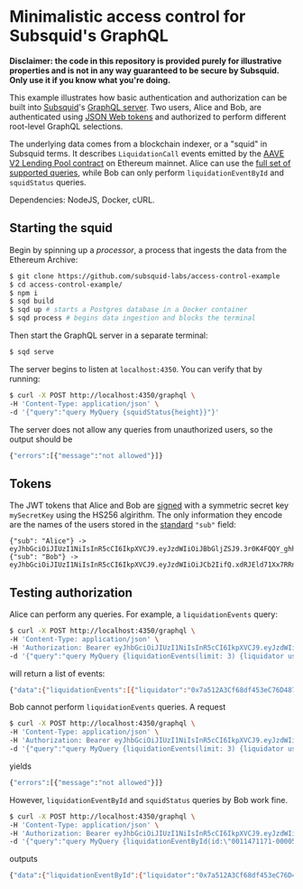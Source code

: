 # Minimalistic access control for Subsquid's GraphQL

**Disclaimer: the code in this repository is provided purely for illustrative properties and is not in any way guaranteed to be secure by Subsquid. Only use it if you know what you're doing.**

This example illustrates how basic authentication and authorization can be built into [Subsquid](https://subsquid.io)'s [GraphQL server](https://docs.subsquid.io/graphql-api/). Two users, Alice and Bob, are authenticated using [JSON Web tokens](https://jwt.io) and authorized to perform different root-level GraphQL selections.

The underlying data comes from a blockchain indexer, or a "squid" in Subsquid terms. It describes `LiquidationCall` events emitted by the [AAVE V2 Lending Pool contract](https://etherscan.io/address/0x7d2768de32b0b80b7a3454c06bdac94a69ddc7a9) on Ethereum mainnet. Alice can use the [full set of supported queries](https://docs.subsquid.io/graphql-api/overview/#supported-queries), while Bob can only perform `liquidationEventById` and `squidStatus` queries. 

Dependencies: NodeJS, Docker, cURL.

## Starting the squid

Begin by spinning up a *processor*, a process that ingests the data from the Ethereum Archive:

```bash
$ git clone https://github.com/subsquid-labs/access-control-example
$ cd access-control-example/
$ npm i
$ sqd build
$ sqd up # starts a Postgres database in a Docker container
$ sqd process # begins data ingestion and blocks the terminal
```

Then start the GraphQL server in a separate terminal:

```bash
$ sqd serve
```
The server begins to listen at `localhost:4350`. You can verify that by running:
```bash
$ curl -X POST http://localhost:4350/graphql \
-H 'Content-Type: application/json' \
-d '{"query":"query MyQuery {squidStatus{height}}"}'
```
The server does not allow any queries from unauthorized users, so the output should be
```bash
{"errors":[{"message":"not allowed"}]}
```

## Tokens

The JWT tokens that Alice and Bob are [signed](https://jwt.io/#debugger-io) with a symmetric secret key `mySecretKey` using the HS256 algirithm. The only information they encode are the names of the users stored in the [standard](https://www.rfc-editor.org/rfc/rfc7519#section-4.1) `"sub"` field:
```
{"sub": "Alice"} -> eyJhbGciOiJIUzI1NiIsInR5cCI6IkpXVCJ9.eyJzdWIiOiJBbGljZSJ9.3r0K4FQQY_ghhPp48USw1gJQs1WbaPNt3BCv2EaNnlY
{"sub": "Bob"} -> eyJhbGciOiJIUzI1NiIsInR5cCI6IkpXVCJ9.eyJzdWIiOiJCb2IifQ.xdRJEld71Xx7RRn_fHzErShIqMx9Gf1cAV2al1FBH24
```

## Testing authorization

Alice can perform any queries. For example, a `liquidationEvents` query:
```bash
$ curl -X POST http://localhost:4350/graphql \
-H 'Content-Type: application/json' \
-H 'Authorization: Bearer eyJhbGciOiJIUzI1NiIsInR5cCI6IkpXVCJ9.eyJzdWIiOiJBbGljZSJ9.3r0K4FQQY_ghhPp48USw1gJQs1WbaPNt3BCv2EaNnlY' \
-d '{"query":"query MyQuery {liquidationEvents(limit: 3) {liquidator user}}"}'
```
will return a list of events:
```bash
{"data":{"liquidationEvents":[{"liquidator":"0x7a512A3Cf68df453eC76D487E3eaFFECD74d6887","user":"0xA53Fe221Bd861F75907d8Fd496DB1c70779721aA"},{"liquidator":"0x08B5cAbC97B3e4fEF88d8f2Ccb0442a669E052f8","user":"0x9A90AFFD5Fd50561A98a6Fb4358F941a131Ac592"},{"liquidator":"0x7a512A3Cf68df453eC76D487E3eaFFECD74d6887","user":"0x9A90AFFD5Fd50561A98a6Fb4358F941a131Ac592"}]}}
```

Bob cannot perform `liquidationEvents` queries. A request
```bash
$ curl -X POST http://localhost:4350/graphql \
-H 'Content-Type: application/json' \
-H 'Authorization: Bearer eyJhbGciOiJIUzI1NiIsInR5cCI6IkpXVCJ9.eyJzdWIiOiJCb2IifQ.xdRJEld71Xx7RRn_fHzErShIqMx9Gf1cAV2al1FBH24' \
-d '{"query":"query MyQuery {liquidationEvents(limit: 3) {liquidator user}}"}'
```
yields
```bash
{"errors":[{"message":"not allowed"}]}
```

However, `liquidationEventById` and `squidStatus` queries by Bob work fine.
```bash
$ curl -X POST http://localhost:4350/graphql \
-H 'Content-Type: application/json' \
-H 'Authorization: Bearer eyJhbGciOiJIUzI1NiIsInR5cCI6IkpXVCJ9.eyJzdWIiOiJCb2IifQ.xdRJEld71Xx7RRn_fHzErShIqMx9Gf1cAV2al1FBH24' \
-d '{"query":"query MyQuery {liquidationEventById(id:\"0011471171-000056-e8ce8\"){liquidator user} squidStatus{height}}"}'
```
outputs
```bash
{"data":{"liquidationEventById":{"liquidator":"0x7a512A3Cf68df453eC76D487E3eaFFECD74d6887","user":"0xA53Fe221Bd861F75907d8Fd496DB1c70779721aA"},"squidStatus":{"height":16870285}}}

```
